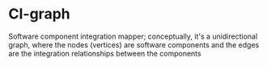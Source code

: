 # CI-graph
Software component integration mapper; conceptually, it's a unidirectional graph, where the nodes (vertices) are software components and the edges are the integration relationships between the components
